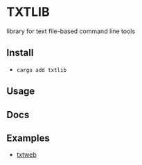 # TXTLIB

library for text file-based command line tools

## Install

- `cargo add txtlib`

## Usage

## Docs

## Examples

- [txtweb](https://github.com/iamseol/txtweb)
